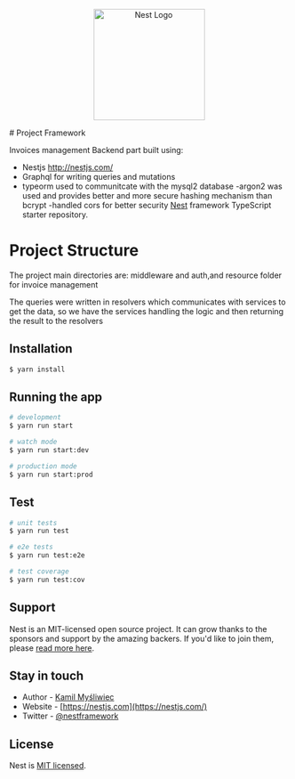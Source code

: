 <p align="center">
  <a href="http://nestjs.com/" target="blank"><img src="https://nestjs.com/img/logo-small.svg" width="200" alt="Nest Logo" /></a>
</p>
# Project Framework


Invoices management Backend part built using:
- Nestjs http://nestjs.com/
- Graphql for writing queries and mutations
- typeorm used to communitcate with the mysql2 database
-argon2 was used and provides better and more secure hashing mechanism than bcrypt
-handled cors for better security
[Nest](https://github.com/nestjs/nest) framework TypeScript starter repository.

# Project Structure
The project main directories are: middleware and auth,and resource folder for invoice management

The queries were written in resolvers which communicates with services to get the data, so we have the services handling the logic and then returning the result to the resolvers
## Installation

```bash
$ yarn install
```

## Running the app

```bash
# development
$ yarn run start

# watch mode
$ yarn run start:dev

# production mode
$ yarn run start:prod
```

## Test

```bash
# unit tests
$ yarn run test

# e2e tests
$ yarn run test:e2e

# test coverage
$ yarn run test:cov
```

## Support

Nest is an MIT-licensed open source project. It can grow thanks to the sponsors and support by the amazing backers. If you'd like to join them, please [read more here](https://docs.nestjs.com/support).

## Stay in touch

- Author - [Kamil Myśliwiec](https://kamilmysliwiec.com)
- Website - [https://nestjs.com](https://nestjs.com/)
- Twitter - [@nestframework](https://twitter.com/nestframework)

## License

Nest is [MIT licensed](LICENSE).
